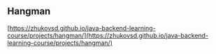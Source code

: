 ## Hangman

[https://zhukovsd.github.io/java-backend-learning-course/projects/hangman/](https://zhukovsd.github.io/java-backend-learning-course/projects/hangman/)